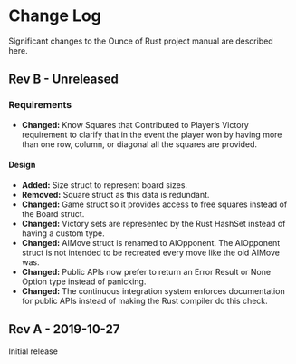 # Change Log
Significant changes to the Ounce of Rust project manual are described here.


## Rev B - Unreleased

### Requirements

* **Changed:** Know Squares that Contributed to Player’s Victory requirement to 
  clarify that in the event the player won by having more than one row, column, 
  or diagonal all the squares are provided.

#### Design

* **Added:** Size struct to represent board sizes.
* **Removed:**  Square struct as this data is redundant.
* **Changed:** Game struct so it provides access to free squares instead of the
  Board struct. 
* **Changed:** Victory sets are represented by the Rust HashSet instead of having
  a custom type.
* **Changed:** AIMove struct is renamed to AIOpponent. The AIOpponent struct
  is not intended to be recreated every move like the old AIMove was.
* **Changed:** Public APIs now prefer to return an Error Result or None Option 
  type instead of panicking.  
* **Changed:** The continuous integration system enforces documentation for 
  public APIs instead of making the Rust compiler do this check.


## Rev A - 2019-10-27
Initial release
